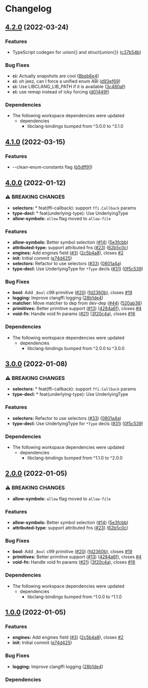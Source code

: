 # Changelog

## [4.2.0](https://github.com/RainwayApp/node-clangffi/compare/clangffi-v4.1.0...clangffi-v4.2.0) (2022-03-24)


### Features

* TypeScript codegen for union{} and struct{union{}} ([c37b54b](https://github.com/RainwayApp/node-clangffi/commit/c37b54b8c2aa3932966e40eb586fb75aa1cf311a))


### Bug Fixes

* **ci:** Actually snapshots are cool ([8beb6e4](https://github.com/RainwayApp/node-clangffi/commit/8beb6e4f9e64ed56d44e894c18e7f4f0edb5f95b))
* **ci:** oh jeez, can I force a unified enum ABI ([d93ef69](https://github.com/RainwayApp/node-clangffi/commit/d93ef69b715a9418ec8b93129be41ced3305b8a2))
* **ci:** Use LIBCLANG_LIB_PATH if it is available ([3c480af](https://github.com/RainwayApp/node-clangffi/commit/3c480af33348dd65a0e23adea42aee8d1a007324))
* **ci:** use remap instead of icky forcing ([d01449f](https://github.com/RainwayApp/node-clangffi/commit/d01449f4eee3205b03a1198c0c873643d1e6983d))


### Dependencies

* The following workspace dependencies were updated
  * dependencies
    * libclang-bindings bumped from ^3.0.0 to ^3.1.0

## [4.1.0](https://github.com/RainwayApp/node-clangffi/compare/clangffi-v4.0.0...clangffi-v4.1.0) (2022-03-15)


### Features

* --clean-enum-constants flag ([b5dff91](https://github.com/RainwayApp/node-clangffi/commit/b5dff91784735bf9a3720ad7ccc2c4d218cd109c))

## [4.0.0](https://github.com/RainwayApp/node-clangffi/compare/clangffi-v3.0.0...clangffi-v4.0.0) (2022-01-12)


### ⚠ BREAKING CHANGES

* **selectors:** * feat(ffi-callback): support `ffi.Callback` params
* **type-decl:** * feat(underlying-type): Use UnderlyingType
* **allow-symbols:** `allow` flag moved to `allow-file`

### Features

* **allow-symbols:** Better symbol selection ([#14](https://github.com/RainwayApp/node-clangffi/issues/14)) ([5e3fcbb](https://github.com/RainwayApp/node-clangffi/commit/5e3fcbb2dd2eeac6e88c1bfb18f663f91719b699))
* **attributed-type:** support attributed fns ([#23](https://github.com/RainwayApp/node-clangffi/issues/23)) ([62b5c0c](https://github.com/RainwayApp/node-clangffi/commit/62b5c0cb48ee997609e3f31448aef08d8d7c999f))
* **engines:** Add engines field ([#3](https://github.com/RainwayApp/node-clangffi/issues/3)) ([2c5b4a8](https://github.com/RainwayApp/node-clangffi/commit/2c5b4a80c0a728fcc4743aefc8537f07d5b07af1)), closes [#2](https://github.com/RainwayApp/node-clangffi/issues/2)
* **init:** Initial commit ([e74d425](https://github.com/RainwayApp/node-clangffi/commit/e74d425651050241d6460a7e35348ebd2f8932df))
* **selectors:** Refactor to use selectors ([#33](https://github.com/RainwayApp/node-clangffi/issues/33)) ([0801a4a](https://github.com/RainwayApp/node-clangffi/commit/0801a4a500e55af49ab68697ab7e81bb93df86a0))
* **type-decl:** Use UnderlyingType for `*Type` decls ([#31](https://github.com/RainwayApp/node-clangffi/issues/31)) ([0f5c539](https://github.com/RainwayApp/node-clangffi/commit/0f5c5398023d168c55628c813bbe76a78a1c52bf))


### Bug Fixes

* **bool:** Add `_Bool` c99 primitive ([#20](https://github.com/RainwayApp/node-clangffi/issues/20)) ([fd2360b](https://github.com/RainwayApp/node-clangffi/commit/fd2360ba4f6cae14920a0cd3225df53e1c877cf8)), closes [#19](https://github.com/RainwayApp/node-clangffi/issues/19)
* **logging:** Improve clangffi logging ([28b1de4](https://github.com/RainwayApp/node-clangffi/commit/28b1de410d9fa799fa6c4894bc355bb947ddd276))
* **matcher:** Move matcher to dep from dev-dep ([#44](https://github.com/RainwayApp/node-clangffi/issues/44)) ([520ab38](https://github.com/RainwayApp/node-clangffi/commit/520ab386e9eed4c85273ffd8289b1d0b7d992713))
* **primitives:** Better primitive support ([#13](https://github.com/RainwayApp/node-clangffi/issues/13)) ([4284a6f](https://github.com/RainwayApp/node-clangffi/commit/4284a6fa8db4d0b5c368a6c45ef4b030a7b8bdd7)), closes [#4](https://github.com/RainwayApp/node-clangffi/issues/4)
* **void-fn:** Handle void fn params ([#21](https://github.com/RainwayApp/node-clangffi/issues/21)) ([3f20c4a](https://github.com/RainwayApp/node-clangffi/commit/3f20c4adbac294457015dc3bff280ffce990d5d9)), closes [#16](https://github.com/RainwayApp/node-clangffi/issues/16)


### Dependencies

* The following workspace dependencies were updated
  * dependencies
    * libclang-bindings bumped from ^2.0.0 to ^3.0.0

## [3.0.0](https://github.com/RainwayApp/node-clangffi/compare/clangffi-v2.0.0...clangffi-v3.0.0) (2022-01-08)


### ⚠ BREAKING CHANGES

* **selectors:** * feat(ffi-callback): support `ffi.Callback` params
* **type-decl:** * feat(underlying-type): Use UnderlyingType

### Features

* **selectors:** Refactor to use selectors ([#33](https://github.com/RainwayApp/node-clangffi/issues/33)) ([0801a4a](https://github.com/RainwayApp/node-clangffi/commit/0801a4a500e55af49ab68697ab7e81bb93df86a0))
* **type-decl:** Use UnderlyingType for `*Type` decls ([#31](https://github.com/RainwayApp/node-clangffi/issues/31)) ([0f5c539](https://github.com/RainwayApp/node-clangffi/commit/0f5c5398023d168c55628c813bbe76a78a1c52bf))


### Dependencies

* The following workspace dependencies were updated
  * dependencies
    * libclang-bindings bumped from ^1.1.0 to ^2.0.0

## [2.0.0](https://github.com/RainwayApp/node-clangffi/compare/clangffi-v1.0.0...clangffi-v2.0.0) (2022-01-05)


### ⚠ BREAKING CHANGES

* **allow-symbols:** `allow` flag moved to `allow-file`

### Features

* **allow-symbols:** Better symbol selection ([#14](https://github.com/RainwayApp/node-clangffi/issues/14)) ([5e3fcbb](https://github.com/RainwayApp/node-clangffi/commit/5e3fcbb2dd2eeac6e88c1bfb18f663f91719b699))
* **attributed-type:** support attributed fns ([#23](https://github.com/RainwayApp/node-clangffi/issues/23)) ([62b5c0c](https://github.com/RainwayApp/node-clangffi/commit/62b5c0cb48ee997609e3f31448aef08d8d7c999f))


### Bug Fixes

* **bool:** Add `_Bool` c99 primitive ([#20](https://github.com/RainwayApp/node-clangffi/issues/20)) ([fd2360b](https://github.com/RainwayApp/node-clangffi/commit/fd2360ba4f6cae14920a0cd3225df53e1c877cf8)), closes [#19](https://github.com/RainwayApp/node-clangffi/issues/19)
* **primitives:** Better primitive support ([#13](https://github.com/RainwayApp/node-clangffi/issues/13)) ([4284a6f](https://github.com/RainwayApp/node-clangffi/commit/4284a6fa8db4d0b5c368a6c45ef4b030a7b8bdd7)), closes [#4](https://github.com/RainwayApp/node-clangffi/issues/4)
* **void-fn:** Handle void fn params ([#21](https://github.com/RainwayApp/node-clangffi/issues/21)) ([3f20c4a](https://github.com/RainwayApp/node-clangffi/commit/3f20c4adbac294457015dc3bff280ffce990d5d9)), closes [#16](https://github.com/RainwayApp/node-clangffi/issues/16)


### Dependencies

* The following workspace dependencies were updated
  * dependencies
    * libclang-bindings bumped from ^1.0.0 to ^1.1.0

## [1.0.0](https://github.com/rainwayapp/node-clangffi/compare/clangffi-v1.0.0...clangffi-v1.0.0) (2022-01-05)


### Features

* **engines:** Add engines field ([#3](https://github.com/rainwayapp/node-clangffi/issues/3)) ([2c5b4a8](https://github.com/rainwayapp/node-clangffi/commit/2c5b4a80c0a728fcc4743aefc8537f07d5b07af1)), closes [#2](https://github.com/rainwayapp/node-clangffi/issues/2)
* **init:** Initial commit ([e74d425](https://github.com/rainwayapp/node-clangffi/commit/e74d425651050241d6460a7e35348ebd2f8932df))


### Bug Fixes

* **logging:** Improve clangffi logging ([28b1de4](https://github.com/rainwayapp/node-clangffi/commit/28b1de410d9fa799fa6c4894bc355bb947ddd276))


### Dependencies
